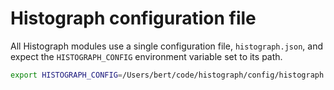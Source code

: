 # Histograph configuration file

All Histograph modules use a single configuration file, `histograph.json`, and expect the `HISTOGRAPH_CONFIG` environment variable set to its path.

```bash
export HISTOGRAPH_CONFIG=/Users/bert/code/histograph/config/histograph.json
```
